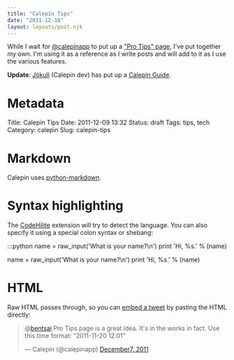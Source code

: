```yaml
---
title: "Calepin Tips"
date: "2011-12-18"
layout: layouts/post.njk
---
```


While I wait for [@calepinapp](http://twitter.com/calepinapp) to put up a ["Pro Tips" page](https://twitter.com/#!/calepinapp/status/144546525803061248), I've put together my own. I'm using it as a reference as I write posts and will add to it as I use the various features.

**Update**: [Jökull](http://twitter.com/jokull) (Calepin dev) has put up a [Calepin Guide](http://jokull.calepin.co/calepin-guide.html).

# Metadata

Title: Calepin Tips
Date: 2011-12-09 13:32
Status: draft
Tags: tips, tech
Category: calepin
Slug: calepin-tips

# Markdown

Calepin uses [python-markdown](http://www.freewisdom.org/projects/python-markdown/Features).

# Syntax highlighting

The [CodeHilite](http://freewisdom.org/projects/python-markdown/CodeHilite) extension will try to detect the language. You can also specify it using a special colon syntax or shebang:

:::python
name = raw_input('What is your name?\\n')
print 'Hi, %s.' % (name)

name \= raw_input('What is your name?\\n')
print 'Hi, %s.' % (name)

# HTML

Raw HTML passes through, so you can [embed a tweet](https://dev.twitter.com/docs/embedded-tweets) by pasting the HTML directly:

<blockquote class="twitter-tweet"><p>@<a href="https://twitter.com/bentsai">bentsai</a> Pro Tips page is a great idea. It's in the works in fact. Use this time format: "2011-11-20 12:01"</p>— Calepin (@calepinapp) <a href="https://twitter.com/calepinapp/status/144546525803061248">December7, 2011</a></blockquote>

